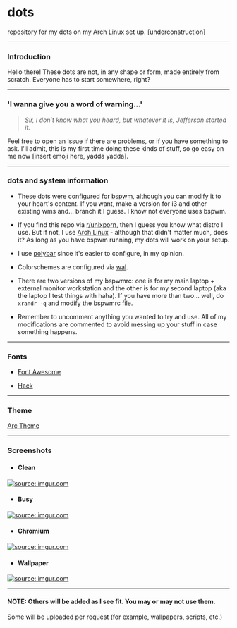 # dots
repository for my dots on my Arch Linux set up. [underconstruction]

----
### Introduction
Hello there! These dots are not, in any shape or form, made entirely from scratch. Everyone has to start somewhere, right?

----
### 'I wanna give you a word of warning...'
>_Sir, I don’t know what you heard, but whatever it is, Jefferson started it._

Feel free to open an issue if there are problems, or if you have something to ask. I'll admit, this is my first time doing these kinds of stuff, so go easy on me now [insert emoji here, yadda yadda].

----
### dots and system information
- These dots were configured for [bspwm](https://github.com/baskerville/bspwm), although you can modify it to your heart's content. If you want, make a version for i3 and other existing wms and... branch it I guess. I know not everyone uses bspwm.

- If you find this repo via [r/unixporn](https://www.reddit.com/r/unixporn), then I guess you know what distro I use. But if not, I use [Arch Linux](https://www.archlinux.org/) - although that didn't matter much, does it? As long as you have bspwm running, my dots will work on your setup.

- I use [polybar](https://github.com/jaagr/polybar) since it's easier to configure, in my opinion.

- Colorschemes are configured via [wal](https://github.com/dylanaraps/wal).

- There are two versions of my bspwmrc: one is for my main laptop + external monitor workstation and the other is for my second laptop (aka the laptop I test things with haha). If you have more than two... well, do `xrandr -q` and modify the bspwmrc file.

- Remember to uncomment anything you wanted to try and use. All of my modifications are commented to avoid messing up your stuff in case something happens.

----
### Fonts

- [Font Awesome](https://github.com/FortAwesome/Font-Awesome)

- [Hack](http://sourcefoundry.org/hack/)

----
### Theme
[Arc Theme](https://github.com/horst3180/Arc-theme)

----
### Screenshots

- #### Clean
<a href="http://imgur.com/QzmGM6J"><img src="http://i.imgur.com/QzmGM6J.png" title="source: imgur.com" /></a>

- #### Busy
<a href="http://imgur.com/RjZZAzw"><img src="http://i.imgur.com/RjZZAzw.png" title="source: imgur.com" /></a>

- #### Chromium
<a href="http://imgur.com/WagANHq"><img src="http://i.imgur.com/WagANHq.png" title="source: imgur.com" /></a>

- #### Wallpaper
<a href="http://imgur.com/YM4bd8r"><img src="http://i.imgur.com/YM4bd8r.jpg" title="source: imgur.com" /></a>

----
#### NOTE: Others will be added as I see fit. You may or may not use them. 
Some will be uploaded per request (for example, wallpapers, scripts, etc.)

